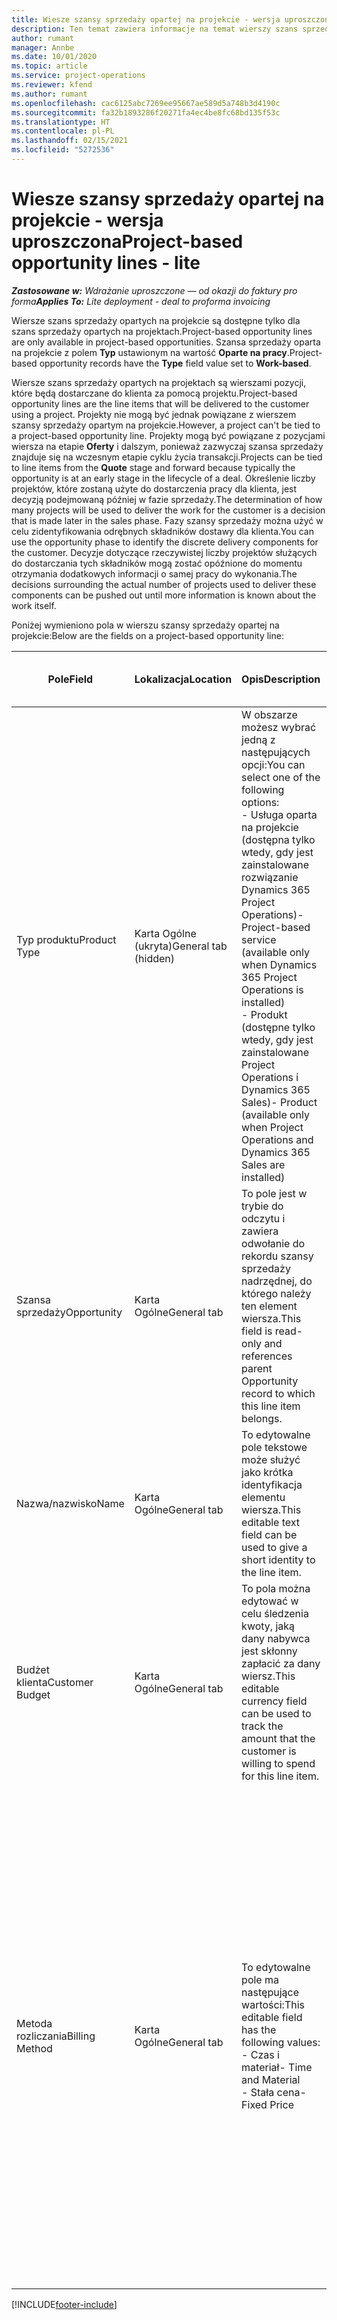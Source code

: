 ```yaml
---
title: Wiesze szansy sprzedaży opartej na projekcie - wersja uproszczona
description: Ten temat zawiera informacje na temat wierszy szans sprzedaży opartych na projekcie. (Pro)
author: rumant
manager: Annbe
ms.date: 10/01/2020
ms.topic: article
ms.service: project-operations
ms.reviewer: kfend
ms.author: rumant
ms.openlocfilehash: cac6125abc7269ee95667ae589d5a748b3d4190c
ms.sourcegitcommit: fa32b1893286f20271fa4ec4be8fc68bd135f53c
ms.translationtype: HT
ms.contentlocale: pl-PL
ms.lasthandoff: 02/15/2021
ms.locfileid: "5272536"
---
```

# <a name="project-based-opportunity-lines---lite"></a><span data-ttu-id="ad156-104">Wiesze szansy sprzedaży opartej na projekcie - wersja uproszczona</span><span class="sxs-lookup"><span data-stu-id="ad156-104">Project-based opportunity lines - lite</span></span>

<span data-ttu-id="ad156-105">_**Zastosowane w:** Wdrażanie uproszczone — od okazji do faktury pro forma_</span><span class="sxs-lookup"><span data-stu-id="ad156-105">_**Applies To:** Lite deployment - deal to proforma invoicing_</span></span>

<span data-ttu-id="ad156-106">Wiersze szans sprzedaży opartych na projekcie są dostępne tylko dla szans sprzedaży opartych na projektach.</span><span class="sxs-lookup"><span data-stu-id="ad156-106">Project-based opportunity lines are only available in project-based opportunities.</span></span> <span data-ttu-id="ad156-107">Szansa sprzedaży oparta na projekcie z polem **Typ** ustawionym na wartość **Oparte na pracy**.</span><span class="sxs-lookup"><span data-stu-id="ad156-107">Project-based opportunity records have the **Type** field value set to **Work-based**.</span></span>

<span data-ttu-id="ad156-108">Wiersze szans sprzedaży opartych na projektach są wierszami pozycji, które będą dostarczane do klienta za pomocą projektu.</span><span class="sxs-lookup"><span data-stu-id="ad156-108">Project-based opportunity lines are the line items that will be delivered to the customer using a project.</span></span> <span data-ttu-id="ad156-109">Projekty nie mogą być jednak powiązane z wierszem szansy sprzedaży opartym na projekcie.</span><span class="sxs-lookup"><span data-stu-id="ad156-109">However, a project can't be tied to a project-based opportunity line.</span></span> <span data-ttu-id="ad156-110">Projekty mogą być powiązane z pozycjami wiersza na etapie **Oferty** i dalszym, ponieważ zazwyczaj szansa sprzedaży znajduje się na wczesnym etapie cyklu życia transakcji.</span><span class="sxs-lookup"><span data-stu-id="ad156-110">Projects can be tied to line items from the **Quote** stage and forward because typically the opportunity is at an early stage in the lifecycle of a deal.</span></span> <span data-ttu-id="ad156-111">Określenie liczby projektów, które zostaną użyte do dostarczenia pracy dla klienta, jest decyzją podejmowaną później w fazie sprzedaży.</span><span class="sxs-lookup"><span data-stu-id="ad156-111">The determination of how many projects will be used to deliver the work for the customer is a decision that is made later in the sales phase.</span></span> <span data-ttu-id="ad156-112">Fazy szansy sprzedaży można użyć w celu zidentyfikowania odrębnych składników dostawy dla klienta.</span><span class="sxs-lookup"><span data-stu-id="ad156-112">You can use the opportunity phase to identify the discrete delivery components for the customer.</span></span> <span data-ttu-id="ad156-113">Decyzje dotyczące rzeczywistej liczby projektów służących do dostarczania tych składników mogą zostać opóźnione do momentu otrzymania dodatkowych informacji o samej pracy do wykonania.</span><span class="sxs-lookup"><span data-stu-id="ad156-113">The decisions surrounding the actual number of projects used to deliver these components can be pushed out until more information is known about the work itself.</span></span>

<span data-ttu-id="ad156-114">Poniżej wymieniono pola w wierszu szansy sprzedaży opartej na projekcie:</span><span class="sxs-lookup"><span data-stu-id="ad156-114">Below are the fields on a project-based opportunity line:</span></span>

| <span data-ttu-id="ad156-115">**Pole**</span><span class="sxs-lookup"><span data-stu-id="ad156-115">**Field**</span></span> | <span data-ttu-id="ad156-116">**Lokalizacja**</span><span class="sxs-lookup"><span data-stu-id="ad156-116">**Location**</span></span> | <span data-ttu-id="ad156-117">**Opis**</span><span class="sxs-lookup"><span data-stu-id="ad156-117">**Description**</span></span> | <span data-ttu-id="ad156-118">**Wpływ zmian w dalszych etapach**</span><span class="sxs-lookup"><span data-stu-id="ad156-118">**Downstream impact**</span></span> |
| --- | --- | --- | --- |
| <span data-ttu-id="ad156-119">Typ produktu</span><span class="sxs-lookup"><span data-stu-id="ad156-119">Product Type</span></span> | <span data-ttu-id="ad156-120">Karta Ogólne (ukryta)</span><span class="sxs-lookup"><span data-stu-id="ad156-120">General tab (hidden)</span></span> | <span data-ttu-id="ad156-121">W obszarze możesz wybrać jedną z następujących opcji:</span><span class="sxs-lookup"><span data-stu-id="ad156-121">You can select one of the following options:</span></span></br><span data-ttu-id="ad156-122">- Usługa oparta na projekcie (dostępna tylko wtedy, gdy jest zainstalowane rozwiązanie Dynamics 365 Project Operations)</span><span class="sxs-lookup"><span data-stu-id="ad156-122">- Project-based service (available only when Dynamics 365 Project Operations is installed)</span></span></br><span data-ttu-id="ad156-123">- Produkt (dostępne tylko wtedy, gdy jest zainstalowane Project Operations i Dynamics 365 Sales)</span><span class="sxs-lookup"><span data-stu-id="ad156-123">- Product (available only when Project Operations and Dynamics 365 Sales are installed)</span></span> | <span data-ttu-id="ad156-124">Wartość tego pola jest ustawiona na **Usługę opartą na projekcie** podczas tworzenia wiersza szansy sprzedaży opartej na projekcie z poziomu siatki wierszy opartych na projekcie w sekcji szansy sprzedaży.</span><span class="sxs-lookup"><span data-stu-id="ad156-124">The value of this field is set to **Project-based service** when you create a project-based opportunity line from the project-based lines grid on the Opportunity.</span></span> <br> <span data-ttu-id="ad156-125">Zmiana lub zastąpienie tej wartości spowoduje, że w wierszach opartych na projekcie nie zostaną włączone funkcje projektu.</span><span class="sxs-lookup"><span data-stu-id="ad156-125">If you change or override this value, the project functionality won't be enabled on your project-based line items.</span></span> |
| <span data-ttu-id="ad156-126">Szansa sprzedaży</span><span class="sxs-lookup"><span data-stu-id="ad156-126">Opportunity</span></span> | <span data-ttu-id="ad156-127">Karta Ogólne</span><span class="sxs-lookup"><span data-stu-id="ad156-127">General tab</span></span> | <span data-ttu-id="ad156-128">To pole jest w trybie do odczytu i zawiera odwołanie do rekordu szansy sprzedaży nadrzędnej, do którego należy ten element wiersza.</span><span class="sxs-lookup"><span data-stu-id="ad156-128">This field is read-only and references parent Opportunity record to which this line item belongs.</span></span> | <span data-ttu-id="ad156-129">To pole nie ma wpływu na dalsze etapy.</span><span class="sxs-lookup"><span data-stu-id="ad156-129">There is no downstream impact from this field.</span></span> |
| <span data-ttu-id="ad156-130">Nazwa/nazwisko</span><span class="sxs-lookup"><span data-stu-id="ad156-130">Name</span></span> | <span data-ttu-id="ad156-131">Karta Ogólne</span><span class="sxs-lookup"><span data-stu-id="ad156-131">General tab</span></span> | <span data-ttu-id="ad156-132">To edytowalne pole tekstowe może służyć jako krótka identyfikacja elementu wiersza.</span><span class="sxs-lookup"><span data-stu-id="ad156-132">This editable text field can be used to give a short identity to the line item.</span></span> | <span data-ttu-id="ad156-133">Ta wartość jest przenoszona na wiersz oferty podczas tworzenia oferty na podstawie tej szansy sprzedaży.</span><span class="sxs-lookup"><span data-stu-id="ad156-133">This value is carried over to the quote line when you create a quote from this opportunity.</span></span> |
| <span data-ttu-id="ad156-134">Budżet klienta</span><span class="sxs-lookup"><span data-stu-id="ad156-134">Customer Budget</span></span> | <span data-ttu-id="ad156-135">Karta Ogólne</span><span class="sxs-lookup"><span data-stu-id="ad156-135">General tab</span></span> | <span data-ttu-id="ad156-136">To pola można edytować w celu śledzenia kwoty, jaką dany nabywca jest skłonny zapłacić za dany wiersz.</span><span class="sxs-lookup"><span data-stu-id="ad156-136">This editable currency field can be used to track the amount that the customer is willing to spend for this line item.</span></span> | <span data-ttu-id="ad156-137">Ta wartość jest przenoszona na odpowiedni wiersz oferty podczas tworzenia oferty na podstawie tej szansy sprzedaży.</span><span class="sxs-lookup"><span data-stu-id="ad156-137">This value is carried over to the corresponding field on the quote line when you create a quote from this opportunity.</span></span> |
| <span data-ttu-id="ad156-138">Metoda rozliczania</span><span class="sxs-lookup"><span data-stu-id="ad156-138">Billing Method</span></span> | <span data-ttu-id="ad156-139">Karta Ogólne</span><span class="sxs-lookup"><span data-stu-id="ad156-139">General tab</span></span> | <span data-ttu-id="ad156-140">To edytowalne pole ma następujące wartości:</span><span class="sxs-lookup"><span data-stu-id="ad156-140">This editable field has the following values:</span></span></br><span data-ttu-id="ad156-141">- Czas i materiał</span><span class="sxs-lookup"><span data-stu-id="ad156-141">- Time and Material</span></span></br><span data-ttu-id="ad156-142">- Stała cena</span><span class="sxs-lookup"><span data-stu-id="ad156-142">- Fixed Price</span></span> | <span data-ttu-id="ad156-143">Ta wartość jest przenoszona na odpowiedni wiersz oferty podczas tworzenia oferty na podstawie tej szansy sprzedaży.</span><span class="sxs-lookup"><span data-stu-id="ad156-143">This value is carried over to the corresponding field on the quote line when you create a quote from this opportunity.</span></span> <span data-ttu-id="ad156-144">Po utworzeniu wiersza oferty pole jest zablokowane i nie można go zmienić.</span><span class="sxs-lookup"><span data-stu-id="ad156-144">After the quote line is created, the field is locked and can't be changed.</span></span> <span data-ttu-id="ad156-145">Wartość tego pola należy przypisać możliwie najdokładniej.</span><span class="sxs-lookup"><span data-stu-id="ad156-145">Assign this field value as accurately as possible.</span></span> <span data-ttu-id="ad156-146">Jeśli zachodzi konieczność zmiany wartości tego pola w wierszu oferty, należy usunąć wiersz oferty i utworzyć go ponownie.</span><span class="sxs-lookup"><span data-stu-id="ad156-146">If you need to change the value of this field on the quote line, delete and re-create the quote line.</span></span> |


[!INCLUDE[footer-include](../../includes/footer-banner.md)]